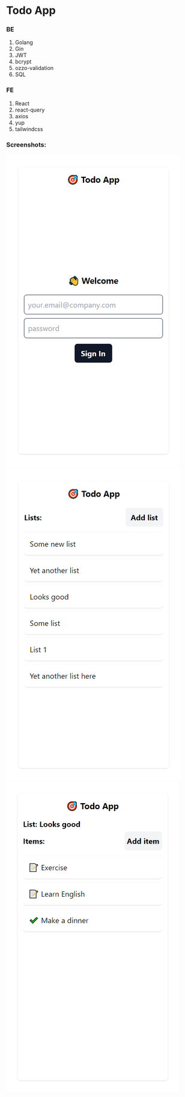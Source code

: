 # Todo App

### BE

1. Golang
1. Gin
1. JWT
1. bcrypt
1. ozzo-validation
1. SQL

### FE

1. React
1. react-query
1. axios
1. yup
1. tailwindcss

### Screenshots:

![sign-in-screen](./images/sign-in-screen.PNG)
![todo-lists-screen](./images/todo-lists-screen.PNG)
![todo-items-screen](./images/todo-items-screen.PNG)
